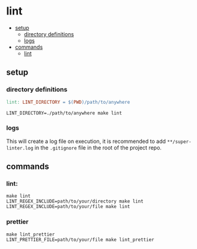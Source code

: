 # lint

* [setup](#setup)
  * [directory definitions](#directory-definitions)
  * [logs](#logs)
* [commands](#commands)
  * [lint](#lint)

## setup

### directory definitions

```makefile
lint: LINT_DIRECTORY = $(PWD)/path/to/anywhere
```

```shell
LINT_DIRECTORY=./path/to/anywhere make lint
```

### logs

This will create a log file on execution, it is recommended to add `**/super-linter.log` in the `.gitignore` file in the root of the project repo.

## commands

### lint:

```shell
make lint
LINT_REGEX_INCLUDE=path/to/your/directory make lint
LINT_REGEX_INCLUDE=path/to/your/file make lint
```

### prettier

```shell
make lint_prettier
LINT_PRETTIER_FILE=path/to/your/file make lint_prettier
```

